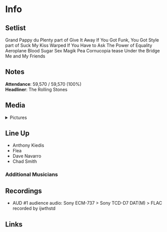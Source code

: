 # Info

## Setlist

Grand Pappy du Plenty part of
Give It Away
If You Got Funk, You Got Style part of
Suck My Kiss
Warped
If You Have to Ask
The Power of Equality
Aeroplane
Blood Sugar Sex Magik
Pea
Cornucopia tease
Under the Bridge
Me and My Friends

## Notes

**Attendance**: 59,570 / 59,570 (100%)
<br>
**Headliner**: The Rolling Stones

## Media 

<details>
  <summary>Pictures</summary>
  <!--<img alt="Setlist" title="Setlist" src="_.jpg" height="200" />-->
</details>

## Line Up

* Anthony Kiedis
* Flea
* Dave Navarro
* Chad Smith

### Additional Musicians

## Recordings

* AUD #1 audience audio: Sony ECM-737 > Sony TCD-D7 DAT(M) > FLAC recorded by ijwthstd

## Links

